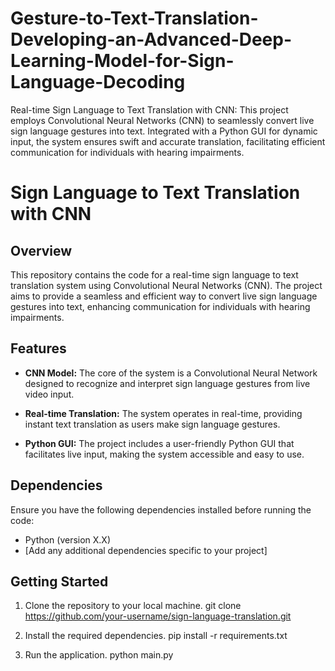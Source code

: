 # Gesture-to-Text-Translation-Developing-an-Advanced-Deep-Learning-Model-for-Sign-Language-Decoding
Real-time Sign Language to Text Translation with CNN: This project employs Convolutional Neural Networks (CNN) to seamlessly convert live sign language gestures into text. Integrated with a Python GUI for dynamic input, the system ensures swift and accurate translation, facilitating efficient communication for individuals with hearing impairments.

# Sign Language to Text Translation with CNN

## Overview

This repository contains the code for a real-time sign language to text translation system using Convolutional Neural Networks (CNN). The project aims to provide a seamless and efficient way to convert live sign language gestures into text, enhancing communication for individuals with hearing impairments.

## Features

- **CNN Model:** The core of the system is a Convolutional Neural Network designed to recognize and interpret sign language gestures from live video input.

- **Real-time Translation:** The system operates in real-time, providing instant text translation as users make sign language gestures.

- **Python GUI:** The project includes a user-friendly Python GUI that facilitates live input, making the system accessible and easy to use.

## Dependencies

Ensure you have the following dependencies installed before running the code:

- Python (version X.X)
- [Add any additional dependencies specific to your project]

## Getting Started

1. Clone the repository to your local machine.
git clone https://github.com/your-username/sign-language-translation.git


2. Install the required dependencies.
pip install -r requirements.txt


3. Run the application.
python main.py

